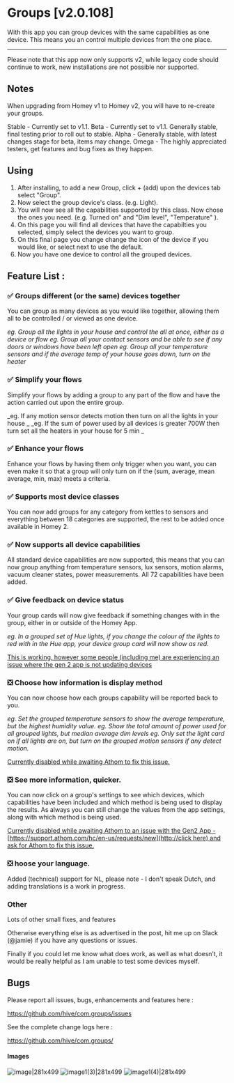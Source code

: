 # Groups [v2.0.108]

With this app you can group devices with the same capabilities as one device. This means you an control multiple devices from the one place.

---

Please note that this app now only supports v2, while legacy code should continue to work, new installations are not possible nor supported.

## Notes

When upgrading from Homey v1 to Homey v2, you will have to re-create your groups.

Stable - Currently set to v1.1.
Beta - Currently set to v1.1. Generally stable, final testing prior to roll out to stable.
Alpha - Generally stable, with latest changes stage for beta, items may change.
Omega - The highly appreciated testers, get features and bug fixes as they happen.

## Using

1. After installing, to add a new Group, click  + (add) upon the devices tab select "Group".
2. Now select the group device's class. (e.g. Light).
3. You will now see all the capabilities supported by this class. Now chose the ones you need. (e.g. Turned on" and "Dim level", "Temperature" ).
4. On this page you will find all devices that have the capabilties you selected, simply select the devices you want to group.
5. On this final page you change change the icon of the device if you would like, or select next to use the default.
6. Now you have one device to control all the grouped devices.

## Feature List :

###  :white_check_mark: Groups different  (or the same) devices together
You can group as many devices as you would like together, allowing them all to be controlled / or viewed as one device.

_eg. Group all the lights in your house and control the all at once, either as a device or flow_
_eg. Group all your contact sensors and be able to see if any doors or windows have been left open_
_eg. Group all your temperature sensors and if the average temp of your house goes down, turn on the heater_

### :white_check_mark: Simplify your flows
Simplify your flows by adding a group to any part of the flow and have the action carried out upon the entire group.

_eg. If any motion sensor detects motion then turn on all the lights in your house  _
_eg. If the sum of power used by all devices is greater 700W then turn set all the heaters in your house for 5 min _


### :white_check_mark: Enhance your flows
Enhance your flows by having them only trigger when you want, you can even make it so that a group will only turn on if the (sum, average, mean average, min, max) meets a criteria.

###  :white_check_mark: Supports most device classes
You can now add groups for any category from kettles to sensors and everything between 18 categories are supported, the rest to be added once available in Homey 2.

### :white_check_mark: Now supports all device capabilities
All standard device capabilities are now supported, this means that you can now group anything from  temperature sensors, lux sensors, motion alarms, vacuum cleaner states, power measurements. All 72 capabilities have been added.

### :white_check_mark: Give feedback on device status

Your group cards will now give feedback if something changes with in the group, either in or outside of the Homey App.

_eg. In a grouped set of Hue lights, if you change the colour of the lights to red with in the Hue app, your device group card will now show as red._

<ins>This is working, however some people (including me) are experiencing an issue where the gen 2 app is not updating devices</ins>

### :negative_squared_cross_mark: Choose how information is display method

You can now choose how each groups capability will be reported back to you.

_eg. Set the grouped temperature sensors to show the average temperature, but the highest humidity value._
_eg. Show the total amount of power used for all grouped lights, but median average dim levels_
_eg. Only set the light card on if all lights are on, but turn on the grouped motion sensors if any detect motion._

<ins>Currently disabled while awaiting Athom to fix [this issue](https://github.com/athombv/homey-apps-sdk-issues/issues/4).</ins>

### :negative_squared_cross_mark: See more information, quicker.
You can now click on a group's settings to see which devices, which capabilities have been included and which method is being used to display the results. As always you can still change the values from the app settings, along with which method is being used.

<ins>Currently disabled while awaiting Athom to an issue with the Gen2 App - [https://support.athom.com/hc/en-us/requests/new](http://click here) and ask for Athom to fix this issue.</ins>

### :negative_squared_cross_mark: hoose your language.
Added (technical) support for NL, please note - I don't speak Dutch, and adding translations is a work in progress.


### Other

Lots of other small fixes, and features

Otherwise everything else is as advertised in the post, hit me up on Slack (@jamie) if you have any questions or issues.

Finally if you could let me know what does work, as well as what doesn’t, it would be really helpful as I am unable to test some devices myself.

## Bugs

Please report all issues, bugs, enhancements and features here :

https://github.com/hive/com.groups/issues

See the complete change logs here :

https://github.com/hive/com.groups/


#### Images

![image|281x499](upload://4L9fRI7M73Q3Na1lCXq9okP7bPd.png)
![image1(3)|281x499](upload://rtE0RAmbDzgnTeQOQQG7xD0zI68.jpeg)
![image1(4)|281x499](upload://eOK5qSUEAnhCkuhfxdmHyIrERaI.png)